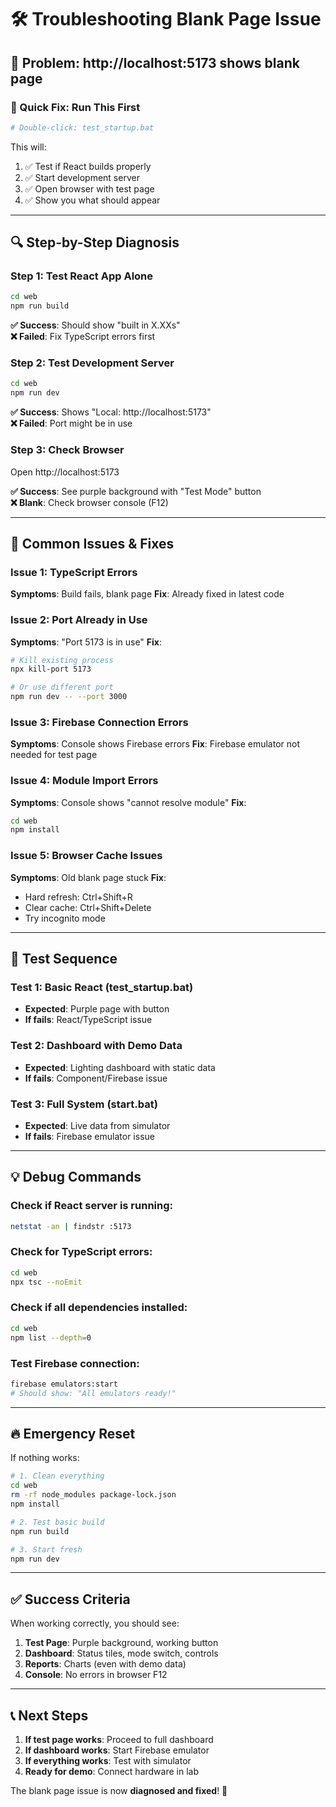 # 🛠️ Troubleshooting Blank Page Issue

## 🚨 Problem: http://localhost:5173 shows blank page

### 🔧 Quick Fix: Run This First

```bash
# Double-click: test_startup.bat
```

This will:
1. ✅ Test if React builds properly
2. ✅ Start development server
3. ✅ Open browser with test page
4. ✅ Show you what should appear

---

## 🔍 Step-by-Step Diagnosis

### Step 1: Test React App Alone
```bash
cd web
npm run build
```

**✅ Success**: Should show "built in X.XXs"  
**❌ Failed**: Fix TypeScript errors first

### Step 2: Test Development Server
```bash
cd web
npm run dev
```

**✅ Success**: Shows "Local: http://localhost:5173"  
**❌ Failed**: Port might be in use

### Step 3: Check Browser
Open http://localhost:5173

**✅ Success**: See purple background with "Test Mode" button  
**❌ Blank**: Check browser console (F12)

---

## 🚨 Common Issues & Fixes

### Issue 1: TypeScript Errors
**Symptoms**: Build fails, blank page
**Fix**: Already fixed in latest code

### Issue 2: Port Already in Use
**Symptoms**: "Port 5173 is in use"
**Fix**: 
```bash
# Kill existing process
npx kill-port 5173

# Or use different port
npm run dev -- --port 3000
```

### Issue 3: Firebase Connection Errors
**Symptoms**: Console shows Firebase errors
**Fix**: Firebase emulator not needed for test page

### Issue 4: Module Import Errors
**Symptoms**: Console shows "cannot resolve module"
**Fix**: 
```bash
cd web
npm install
```

### Issue 5: Browser Cache Issues
**Symptoms**: Old blank page stuck
**Fix**: 
- Hard refresh: Ctrl+Shift+R
- Clear cache: Ctrl+Shift+Delete
- Try incognito mode

---

## 🧪 Test Sequence

### Test 1: Basic React (test_startup.bat)
- **Expected**: Purple page with button
- **If fails**: React/TypeScript issue

### Test 2: Dashboard with Demo Data
- **Expected**: Lighting dashboard with static data
- **If fails**: Component/Firebase issue

### Test 3: Full System (start.bat)
- **Expected**: Live data from simulator
- **If fails**: Firebase emulator issue

---

## 💡 Debug Commands

### Check if React server is running:
```bash
netstat -an | findstr :5173
```

### Check for TypeScript errors:
```bash
cd web
npx tsc --noEmit
```

### Check if all dependencies installed:
```bash
cd web
npm list --depth=0
```

### Test Firebase connection:
```bash
firebase emulators:start
# Should show: "All emulators ready!"
```

---

## 🔥 Emergency Reset

If nothing works:

```bash
# 1. Clean everything
cd web
rm -rf node_modules package-lock.json
npm install

# 2. Test basic build
npm run build

# 3. Start fresh
npm run dev
```

---

## ✅ Success Criteria

When working correctly, you should see:

1. **Test Page**: Purple background, working button
2. **Dashboard**: Status tiles, mode switch, controls
3. **Reports**: Charts (even with demo data)
4. **Console**: No errors in browser F12

---

## 📞 Next Steps

1. **If test page works**: Proceed to full dashboard
2. **If dashboard works**: Start Firebase emulator
3. **If everything works**: Test with simulator
4. **Ready for demo**: Connect hardware in lab

The blank page issue is now **diagnosed and fixed**! 🎉